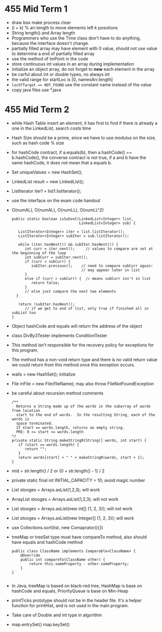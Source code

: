 # 455 Mid Term 1
* draw box make process clear
* (i + k) % arr.length to move elements left k posotions
* String length() and Array length
* Programmers who use the Time class don't have to do anything, because the interface doesn't change.
* partially filled array may have element with 0 value, should not use value to determine a end of partially filled array
* use the method of ImPoint in the code
* store continuous int values in an array during implementation
* initialize an object array, do not forget to **new** each element in the array 
* be carful about int or double types, no always int
* the valid range for startLoc is [0, namesArr.length]
* `locOfTarget == NOT_FOUND` use the constant name instead of the value
* copy java files use *.java

# 455 Mid Term 2
* while Hash Table insert an element, it has first to find if there is already a one in the LinkedList, search costs time
* Hash Size should be a prime, since we have to use modulus on the size, such as hash code % size
* for hashCode contract, if a.equals(b), then a.hashCode() == b.hashCode(), the converse contract is not true, if a and b have the same hashCode, it does not mean that a equals b.
* Set<Integer> uniqueValues = new HashSet<Integer>();
* LinkedList<Integer> result = new LinkedList();
* ListIterator<Integer> iter1 = list1.listIterator();
* use the interface on the exam code handout
* O(numAL), O(numAL), O(numLL), O(numLL^2) 

    ```
    public static boolean isSubset(LinkedList<Integer> list,
                                   LinkedList<Integer> sub) {
    
       ListIterator<Integer> iter = list.listIterator();
       ListIterator<Integer> subIter = sub.listIterator();
    
       while (iter.hasNext()) && subIter.hasNext()) {
          int curr = iter.next();     // values to compare are set at the beginning of the loop
          int subCurr = subIter.next();
          if (curr < subCurr) {
             subIter.previous();    // need to compare subCurr again:
                                    // may appear later in list
          }
          else if (curr > subCurr) {  // means subCurr isn't in list
             return false;
          }                           
          // else just compare the next two elements
      }
    
       return !subIter.hasNext();
          // if we get to end of list, only true if finished all in subList too
    }
    ```
    
* Object hashCode and equals will return the address of the object
* class DivBy3Tester implements ConditionTester
* This method isn't responsible for the recovery policy for exceptions for this program.
* The method has a non-void return type and there is no valid return value we could return from this method once this exception occurs.
* walls = new HashSet<MazeCoord>(); initialize
* File inFile = new File(fileName); may also throw FileNotFoundException
* be careful about recursion method comments

    ```
    /**
      Returns a String made up of the words in the subarray of words from location
      start to the end of words.  In the resulting String, each of the words is 
      space terminated.  
      If start == words.length, returns an empty string.
      PRE: 0 <= start <= words.length
    */
    private static String makeStringR(String[] words, int start) {
       if (start == words.length) {
          return "";
       }
       return words[start] + " " + makeStringR(words, start + 1);
    }
    ```
    
* mid = str.length() / 2 or (0 + str.length() - 1) / 2
* private static final int INITIAL_CAPACITY = 10; avoid magic number
* List<String> stooges = Arrays.asList(1,2,3); will work
* ArrayList<String> stooges = Arrays.asList(1,2,3); will not work
* List<String> stooges = Arrays.asList(new int[] {1, 2, 3}); will  not work
* List<String> stooges = Arrays.asList(new Integer[] {1, 2, 3}); will work
* use Collections.sort(list, new Comaprator<Type>(){})
* treeMap or treeSet type must have compareTo method, also should have equals and hashCode method

    ```
    public class ClassName implements Comparable<ClassName> {
        @Override
        public int compareTo(ClassName other) {
            return this.someProperty - other.someProperty;
        }
    }
         
    ```
    
* In Java, treeMap is based on black-red tree, HashMap is base on hashCode and equals, PriorityQueue is base on Min-Heap
* printTicks prototype should not be in the header file.  It's a helper function for printHist, and is not used in the main program.  
* Take care of Double and int type in algorithm 
* map.entrySet() map.keySet()
